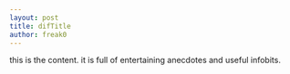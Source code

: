 ```yaml
---
layout: post
title: difTitle
author: freak0
---
```


this is the content. it is full of entertaining anecdotes and useful infobits.